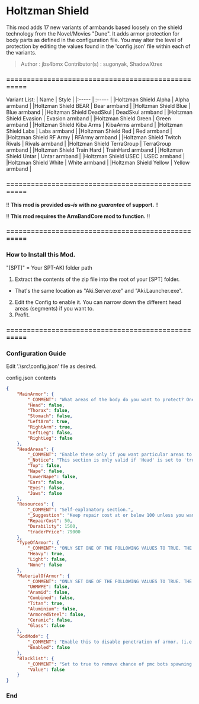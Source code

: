 # Holtzman Shield

This mod adds 17 new variants of armbands based loosely on the shield technology from the Novel/Movies "Dune". It adds armor protection for body parts as defined in the configuration file. You may alter the level of protection by editing the values found in the 'config.json' file within each of the variants.

>Author         : jbs4bmx
>Contributor(s) : sugonyak, ShadowXtrex


### ==================================================
Variant List:
| Name | Style |
|:----- | :----- |
|Holtzman Shield Alpha | Alpha armband |
|Holtzman Shield BEAR | Bear armband |
|Holtzman Shield Blue | Blue armband |
|Holtzman Shield DeadSkul | DeadSkul armband |
|Holtzman Shield Evasion | Evasion armband |
|Holtzman Shield Green | Green armband |
|Holtzman Shield Kiba Arms | KibaArms armband |
|Holtzman Shield Labs | Labs armband |
|Holtzman Shield Red | Red armband |
|Holtzman Shield RF Army | RFArmy armband |
|Holtzman Shield Twitch Rivals | Rivals armband |
|Holtzman Shield TerraGroup | TerraGroup armband |
|Holtzman Shield Train Hard | TrainHard armband |
|Holtzman Shield Untar | Untar armband |
|Holtzman Shield USEC | USEC armband |
|Holtzman Shield White | White armband |
|Holtzman Shield Yellow | Yellow armband |


### ==================================================


:bangbang: **This mod is provided _as-is_ with _no guarantee_ of support.** :bangbang:

:bangbang: **This mod requires the ArmBandCore mod to function.** :bangbang:


### ==================================================


### How to Install this Mod.
"[SPT]" = Your SPT-AKI folder path

1. Extract the contents of the zip file into the root of your [SPT] folder.
  - That's the same location as "Aki.Server.exe" and "Aki.Launcher.exe".
2. Edit the Config to enable it. You can narrow down the different head areas (segments) if you want to.
3. Profit.


### ==================================================


### Configuration Guide
Edit '.\src\config.json' file as desired.

config.json contents
```json
{
    "MainArmor": {
        "_COMMENT": "What areas of the body do you want to protect? One or more of these options must be set to true.",
        "Head": false,
        "Thorax": false,
        "Stomach": false,
        "LeftArm": true,
        "RightArm": true,
        "LeftLeg": false,
        "RightLeg": false
    },
    "HeadAreas": {
        "_COMMENT": "Enable these only if you want particular areas to be protected, otherwise 'Head: true' is enough to protect your head.",
        "_Notice": "This section is only valid if 'Head' is set to 'true'.",
        "Top": false,
        "Nape": false,
        "LowerNape": false,
        "Ears": false,
        "Eyes": false,
        "Jaws": false
    },
    "Resources": {
        "_COMMENT": "Self-explanatory section.",
        "_Suggestion": "Keep repair cost at or below 100 unless you want the cost to go far beyond what you can afford.",
        "RepairCost": 50,
        "Durability": 1500,
        "traderPrice": 79000
    },
    "TypeOfArmor": {
        "_COMMENT": "ONLY SET ONE OF THE FOLLOWING VALUES TO TRUE. THE REST SHOULD BE FALSE.",
        "Heavy": true,
        "Light": false,
        "None": false
    },
    "MaterialOfArmor": {
        "_COMMENT": "ONLY SET ONE OF THE FOLLOWING VALUES TO TRUE. THE REST SHOULD BE FALSE.",
        "UHMWPE": false,
        "Aramid": false,
        "Combined": false,
        "Titan": true,
        "Aluminium": false,
        "ArmoredSteel": false,
        "Ceramic": false,
        "Glass": false
    },
    "GodMode": {
        "_COMMENT": "Enable this to disable penetration of armor. (i.e., enabled = 0 throughput)",
        "Enabled": false
    },
    "Blacklist": {
        "_COMMENT": "Set to true to remove chance of pmc bots spawning with this item in their inventory.",
        "Value": false
    }
}

```

### End
